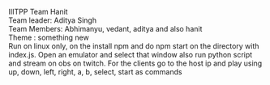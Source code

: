 IIITPP
Team Hanit <br />
Team leader: Aditya Singh<br />
Team Members: Abhimanyu, vedant, aditya and also hanit<br />
Theme : something new<br />
Run on linux only, on the install npm and do npm start on the directory with index.js. Open an emulator and select that window also run python script and stream on obs on twitch.
For the clients go to the host ip and play using up, down, left, right, a, b, select, start as commands<br />
